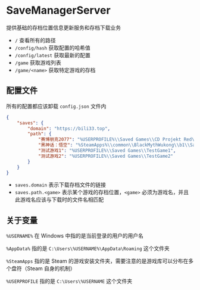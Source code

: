 # SaveManagerServer

提供基础的存档位置信息更新服务和存档下载业务

- `/` 查看所有的路径
- `/config/hash` 获取配置的哈希值
- `/config/latest` 获取最新的配置
- `/game` 获取游戏列表
- `/game/<name>` 获取特定游戏的存档

## 配置文件

所有的配置都应该卸载 `config.json` 文件内

```json
{
    "saves": {
        "domain": "https://bili33.top",
        "path": {
            "赛博朋克2077": "%USERPROFILE%\\Saved Games\\CD Projekt Red\\Cyberpunk 2077",
            "黑神话：悟空": "%SteamApps%\\common\\BlackMythWukong\\b1\\Saved",
            "测试游戏1": "%USERPROFILE%\\Saved Games\\TestGame1",
            "测试游戏2": "%USERPROFILE%\\Saved Games\\TestGame2"
        }
    }
}
```

- `saves.domain` 表示下载存档文件的链接
- `saves.path.<game>` 表示某个游戏的存档位置，`<game>` 必须为游戏名，并且此游戏名应该与下载时的文件名相匹配

## 关于变量

`%USERNAME%` 在 Windows 中指的是当前登录的用户的用户名

`%AppData%` 指的是 `C:\Users\%USERNAME%\AppData\Roaming` 这个文件夹

`%SteamApps` 指的是 Steam 的游戏安装文件夹，需要注意的是游戏库可以分布在多个盘符（Steam 自身的机制）

`%USERPROFILE` 指的是 `C:\Users\%USERNAME` 这个文件夹
